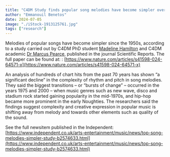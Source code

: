 ```yaml
---
title: "C4DM Study finds popular song melodies have become simpler over time"
author: "Emmanouil Benetos"
date: 2024-07-05
image: "./iStock-1913125761.jpg"
tags: ["research"]
---
```


Melodies of popular songs have become simpler since the 1950s, according to a study carried out by C4DM PhD student [Madeline Hamilton](https://www.qmul.ac.uk/eecs/people/profiles/hamiltonmadelineann.html) and C4DM academic [Dr Marcus Pearce](https://www.marcus-pearce.com/), published in the journal Scientific Reports. The full paper can be found at: : [https://www.nature.com/articles/s41598-024-64571-x](https://www.nature.com/articles/s41598-024-64571-x)

An analysis of hundreds of chart hits from the past 70 years has shown “a significant decline” in the complexity of rhythm and pitch in song melodies. They said the biggest transitions – or “bursts of change” – occurred in the years 1975 and 2000 – when music genres such as new wave, disco and stadium rock started gaining popularity in the mid-1970s, and hip-hop became more prominent in the early Noughties. The researchers said the findings suggest complexity and creative expression in popular music is shifting away from melody and towards other elements such as quality of the sound.

See the full newsitem published in the Independent: [https://www.independent.co.uk/arts-entertainment/music/news/top-song-melodies-simpler-study-b2574633.html](https://www.independent.co.uk/arts-entertainment/music/news/top-song-melodies-simpler-study-b2574633.html)
